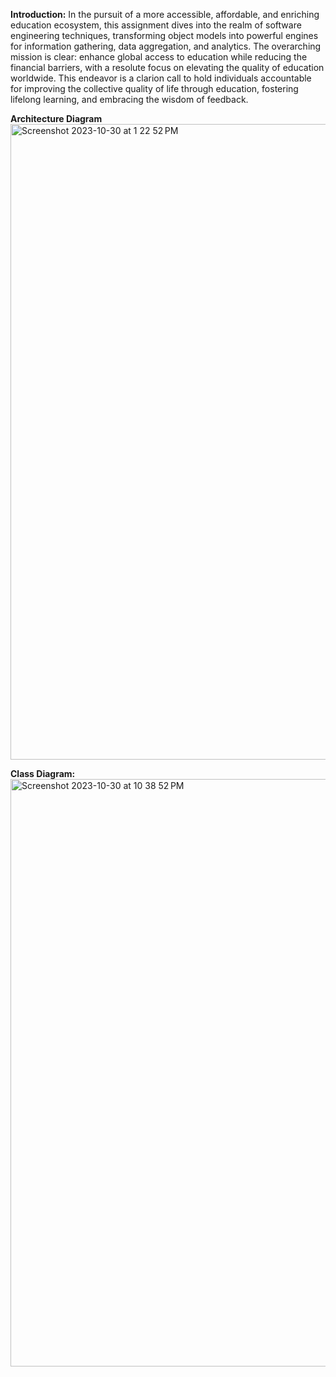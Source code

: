 **Introduction:**
In the pursuit of a more accessible, affordable, and enriching education ecosystem, this assignment dives into the realm of software engineering techniques, transforming object models into powerful engines for information gathering, data aggregation, and analytics. The overarching mission is clear: enhance global access to education while reducing the financial barriers, with a resolute focus on elevating the quality of education worldwide. This endeavor is a clarion call to hold individuals accountable for improving the collective quality of life through education, fostering lifelong learning, and embracing the wisdom of feedback.



**Architecture Diagram**
<img width="1017" alt="Screenshot 2023-10-30 at 1 22 52 PM" src="https://github.com/aed5100/assignment-3-team-forbespad/assets/144849621/7fccf8a6-fcff-4e5c-9c1c-2e10eced1c7a">



**Class Diagram:**
<img width="940" alt="Screenshot 2023-10-30 at 10 38 52 PM" src="https://github.com/aed5100/assignment-3-team-forbespad/assets/144849621/4bd65224-e4b9-4083-b871-7577c74c597a">







